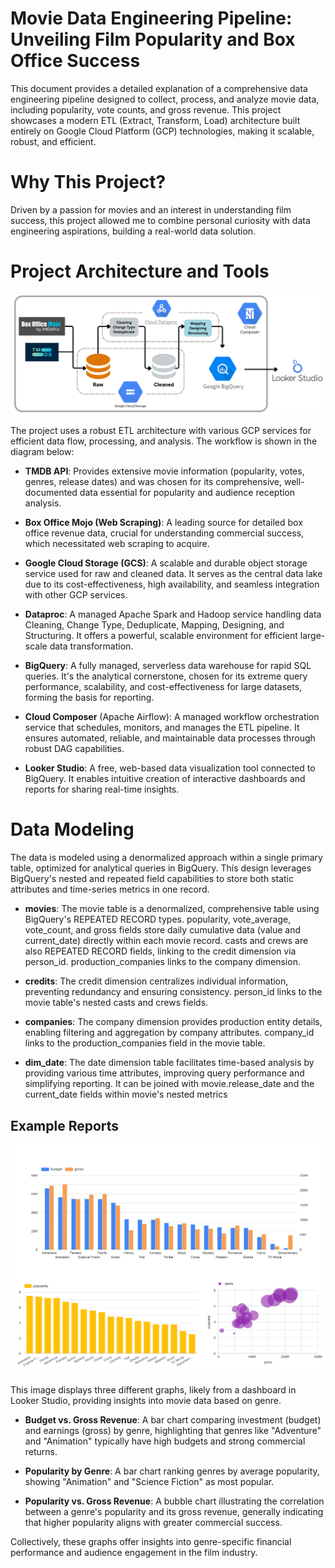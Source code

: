 # Movie Data Engineering Pipeline: Unveiling Film Popularity and Box Office Success
This document provides a detailed explanation of a comprehensive data engineering pipeline designed to collect, process, and analyze movie data, including popularity, vote counts, and gross revenue. This project showcases a modern ETL (Extract, Transform, Load) architecture built entirely on Google Cloud Platform (GCP) technologies, making it scalable, robust, and efficient.

# Why This Project?
Driven by a passion for movies and an interest in understanding film success, this project allowed me to combine personal curiosity with data engineering aspirations, building a real-world data solution.

# Project Architecture and Tools

![](project_pictures/workflow.png)

The project uses a robust ETL architecture with various GCP services for efficient data flow, processing, and analysis. The workflow is shown in the diagram below:

- **TMDB API**: Provides extensive movie information (popularity, votes, genres, release dates) and was chosen for its comprehensive, well-documented data essential for popularity and audience reception analysis.

- **Box Office Mojo (Web Scraping)**: A leading source for detailed box office revenue data, crucial for understanding commercial success, which necessitated web scraping to acquire.

- **Google Cloud Storage (GCS)**: A scalable and durable object storage service used for raw and cleaned data. It serves as the central data lake due to its cost-effectiveness, high availability, and seamless integration with other GCP services.

- **Dataproc**: A managed Apache Spark and Hadoop service handling data Cleaning, Change Type, Deduplicate, Mapping, Designing, and Structuring. It offers a powerful, scalable environment for efficient large-scale data transformation.

- **BigQuery**: A fully managed, serverless data warehouse for rapid SQL queries. It's the analytical cornerstone, chosen for its extreme query performance, scalability, and cost-effectiveness for large datasets, forming the basis for reporting.

- **Cloud Composer** (Apache Airflow): A managed workflow orchestration service that schedules, monitors, and manages the ETL pipeline. It ensures automated, reliable, and maintainable data processes through robust DAG capabilities.

- **Looker Studio**: A free, web-based data visualization tool connected to BigQuery. It enables intuitive creation of interactive dashboards and reports for sharing real-time insights.

# Data Modeling
The data is modeled using a denormalized approach within a single primary table, optimized for analytical queries in BigQuery. This design leverages BigQuery's nested and repeated field capabilities to store both static attributes and time-series metrics in one record.

- **movies**: The movie table is a denormalized, comprehensive table using BigQuery's REPEATED RECORD types. popularity, vote_average, vote_count, and gross fields store daily cumulative data (value and current_date) directly within each movie record. casts and crews are also REPEATED RECORD fields, linking to the credit dimension via person_id. production_companies links to the company dimension.

- **credits**: The credit dimension centralizes individual information, preventing redundancy and ensuring consistency. person_id links to the movie table's nested casts and crews fields.

- **companies**: The company dimension provides production entity details, enabling filtering and aggregation by company attributes. company_id links to the production_companies field in the movie table.
- **dim_date**: The date dimension table facilitates time-based analysis by providing various time attributes, improving query performance and simplifying reporting. It can be joined with movie.release_date and the current_date fields within movie's nested metrics

## Example Reports

![](project_pictures/example_report.png)

This image displays three different graphs, likely from a dashboard in Looker Studio, providing insights into movie data based on genre.

- **Budget vs. Gross Revenue**: A bar chart comparing investment (budget) and earnings (gross) by genre, highlighting that genres like "Adventure" and "Animation" typically have high budgets and strong commercial returns.

- **Popularity by Genre**: A bar chart ranking genres by average popularity, showing "Animation" and "Science Fiction" as most popular.

- **Popularity vs. Gross Revenue**: A bubble chart illustrating the correlation between a genre's popularity and its gross revenue, generally indicating that higher popularity aligns with greater commercial success.

Collectively, these graphs offer insights into genre-specific financial performance and audience engagement in the film industry.